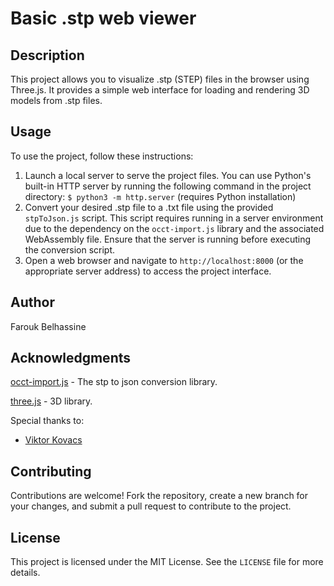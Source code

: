 <h1>Basic .stp web viewer</h1>

<h2>Description</h2>
<p>This project allows you to visualize .stp (STEP) files in the browser using Three.js. It provides a simple web
  interface for loading and rendering 3D models from .stp files.</p>

<h2>Usage</h2>
<p>To use the project, follow these instructions:</p>
<ol>
  <li>Launch a local server to serve the project files. You can use Python's built-in HTTP server by running the
    following command in the project directory:
    <code>$ python3 -m http.server</code> (requires Python installation)
  </li>
  <li>Convert your desired .stp file to a .txt file using the provided <code>stpToJson.js</code> script. This script
    requires running in a server environment due to the dependency on the <code>occt-import.js</code> library and the
    associated WebAssembly file. Ensure that the server is running before executing the conversion script.</li>
  <li>Open a web browser and navigate to <code>http://localhost:8000</code> (or the appropriate server address) to
    access the project interface.</li>
</ol>

<h2>Author</h2>
<p>Farouk Belhassine</p>

<h2>Acknowledgments</h2>
<p> <a href="https://github.com/kovacsv/occt-import-js">occt-import.js</a> - The stp to json conversion library.</p>
<p> <a href="https://threejs.org/">three.js</a> - 3D library.</p>
<p>Special thanks to:</p>
<ul>
  <li><a href="https://github.com/kovacsv">Viktor Kovacs</a></li>
</ul>

<h2>Contributing</h2>
<p>Contributions are welcome! Fork the repository, create a new branch for your changes, and submit a pull request to
  contribute to the project.</p>

<h2>License</h2>
<p>This project is licensed under the MIT License. See the <code>LICENSE</code> file for more details.</p>